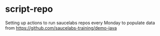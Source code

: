 # script-repo

Setting up actions to run saucelabs repos every Monday to populate data from https://github.com/saucelabs-training/demo-java

